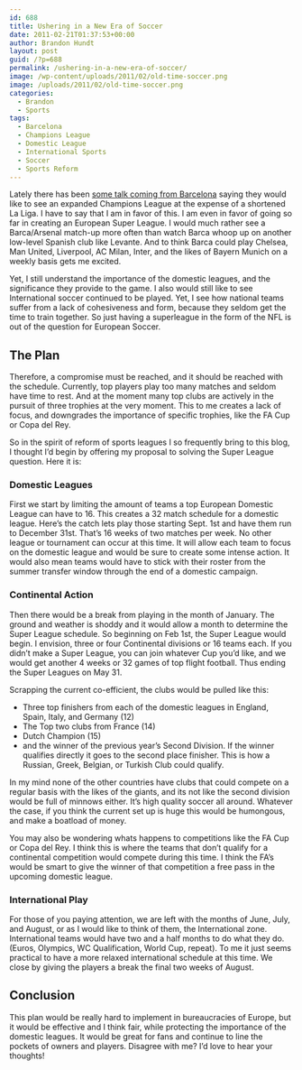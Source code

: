 ```yaml
---
id: 688
title: Ushering in a New Era of Soccer
date: 2011-02-21T01:37:53+00:00
author: Brandon Hundt
layout: post
guid: /?p=688
permalink: /ushering-in-a-new-era-of-soccer/
image: /wp-content/uploads/2011/02/old-time-soccer.png
image: /uploads/2011/02/old-time-soccer.png
categories:
  - Brandon
  - Sports
tags:
  - Barcelona
  - Champions League
  - Domestic League
  - International Sports
  - Soccer
  - Sports Reform
---
```

Lately there has been <a href="http://fourfourtwo.com/news/restofeurope/73566/default.aspx" rel="external">some talk coming from Barcelona</a> saying they would like to see an expanded Champions League at the expense of a shortened La Liga. I have to say that I am in favor of this. I am even in favor of going so far in creating an European Super League. I would much rather see a Barca/Arsenal match-up more often than watch Barca whoop up on another low-level Spanish club like Levante. And to think Barca could play Chelsea, Man United, Liverpool, AC Milan, Inter, and the likes of Bayern Munich on a weekly basis gets me excited.<!--more-->

Yet, I still understand the importance of the domestic leagues, and the significance they provide to the game. I also would still like to see International soccer continued to be played. Yet, I see how national teams suffer from a lack of cohesiveness and form, because they seldom get the time to train together. So just having a superleague in the form of the NFL is out of the question for European Soccer.

## The Plan

Therefore, a compromise must be reached, and it should be reached with the schedule. Currently, top players play too many matches and seldom have time to rest. And at the moment many top clubs are actively in the pursuit of three trophies at the very moment. This to me creates a lack of focus, and downgrades the importance of specific trophies, like the FA Cup or Copa del Rey.

So in the spirit of reform of sports leagues I so frequently bring to this blog, I thought I’d begin by offering my proposal to solving the Super League question. Here it is:

### Domestic Leagues

First we start by limiting the amount of teams a top European Domestic League can have to 16. This creates a 32 match schedule for a domestic league. Here’s the catch lets play those starting Sept. 1st and have them run to December 31st. That’s 16 weeks of two matches per week. No other league or tournament can occur at this time. It will allow each team to focus on the domestic league and would be sure to create some intense action. It would also mean teams would have to stick with their roster from the summer transfer window through the end of a domestic campaign.

### Continental Action

Then there would be a break from playing in the month of January. The ground and weather is shoddy and it would allow a month to determine the Super League schedule. So beginning on Feb 1st, the Super League would begin. I envision, three or four Continental divisions or 16 teams each. If you didn’t make a Super League, you can join whatever Cup you’d like, and we would get another 4 weeks or 32 games of top flight football. Thus ending the Super Leagues on May 31.

Scrapping the current co-efficient, the clubs would be pulled like this:

  * Three top finishers from each of the domestic leagues in England, Spain, Italy, and Germany (12)
  * The Top two clubs from France (14)
  * Dutch Champion (15)
  * and the winner of the previous year’s Second Division. If the winner qualifies directly it goes to the second place finisher. This is how a Russian, Greek, Belgian, or Turkish Club could qualify.

In my mind none of the other countries have clubs that could compete on a regular basis with the likes of the giants, and its not like the second division would be full of minnows either. It’s high quality soccer all around. Whatever the case, if you think the current set up is huge this would be humongous, and make a boatload of money.

You may also be wondering whats happens to competitions like the FA Cup or Copa del Rey. I think this is where the teams that don’t qualify for a continental competition would compete during this time. I think the FA’s would be smart to give the winner of that competition a free pass in the upcoming domestic league.

### International Play

For those of you paying attention, we are left with the months of June, July, and August, or as I would like to think of them, the International zone. International teams would have two and a half months to do what they do. (Euros, Olympics, WC Qualification, World Cup, repeat). To me it just seems practical to have a more relaxed international schedule at this time. We close by giving the players a break the final two weeks of August.

## Conclusion

This plan would be really hard to implement in bureaucracies of Europe, but it would be effective and I think fair, while protecting the importance of the domestic leagues. It would be great for fans and continue to line the pockets of owners and players. Disagree with me? I’d love to hear your thoughts!
